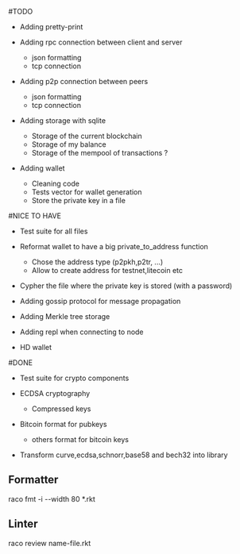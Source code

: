 
#TODO

* Adding pretty-print

* Adding rpc connection between client and server
	* json formatting
	* tcp connection

* Adding p2p connection between peers
	* json formatting
	* tcp connection

* Adding storage with sqlite
	* Storage of the current blockchain
	* Storage of my balance
	* Storage of the mempool of transactions ?
	
* Adding wallet
	* Cleaning code
	* Tests vector for wallet generation
	* Store the private key in a file

#NICE TO HAVE

* Test suite for all files

* Reformat wallet to have a big private_to_address function
	* Chose the address type (p2pkh,p2tr, ...)
	* Allow to create address for testnet,litecoin etc

* Cypher the file where the private key is stored (with a password)

* Adding gossip protocol for message propagation

* Adding Merkle tree storage

* Adding repl when connecting to node

* HD wallet

#DONE

* Test suite for crypto components

* ECDSA cryptography
	* Compressed keys
* Bitcoin format for pubkeys
	* others format for bitcoin keys

* Transform curve,ecdsa,schnorr,base58 and bech32 into library

## Formatter
raco fmt -i --width 80 *.rkt

## Linter
raco review name-file.rkt

